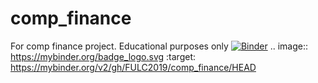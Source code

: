 # comp_finance
For comp finance project. Educational purposes only 
[![Binder](https://mybinder.org/badge_logo.svg)](https://mybinder.org/v2/gh/FULC2019/comp_finance/HEAD)
.. image:: https://mybinder.org/badge_logo.svg
 :target: https://mybinder.org/v2/gh/FULC2019/comp_finance/HEAD
